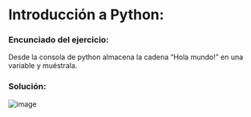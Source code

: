 # Introducción a Python:

###  Encunciado del ejercicio:
Desde la consola de python almacena la cadena “Hola mundo!” en una variable y muéstrala.

### Solución:
![image](https://user-images.githubusercontent.com/75398496/193897239-72d58695-1637-44db-9fea-a95777833ae6.png)

